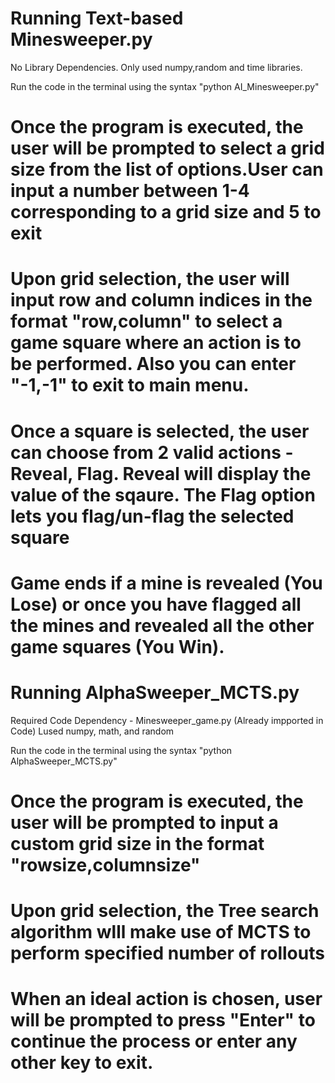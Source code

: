 
# Running Text-based Minesweeper.py
No Library Dependencies.
Only used numpy,random and time libraries.

Run the code in the terminal using the syntax "python AI_Minesweeper.py"

# Once the program is executed, the user will be prompted to select a grid size from the list of options.User can input a number between 1-4 corresponding to a grid size and 5 to   exit
# Upon grid selection, the user will input row and column indices in the format "row,column" to select a game square where an action is to be performed. Also you can enter "-1,-1"   to exit to main menu.
# Once a square is selected, the user can choose from 2 valid actions - Reveal, Flag. Reveal will display the value of the sqaure. The Flag option lets you flag/un-flag the         selected square
# Game ends if a mine is revealed (You Lose) or once you have flagged all the mines and revealed all the other game squares (You Win).



# Running AlphaSweeper_MCTS.py
Required Code Dependency - Minesweeper_game.py (Already impported in Code)
Lused numpy, math, and random

Run the code in the terminal using the syntax "python AlphaSweeper_MCTS.py"


# Once the program is executed, the user will be prompted to input a custom grid size in the format "rowsize,columnsize"
# Upon grid selection, the Tree search algorithm wlll make use of MCTS to perform specified number of rollouts
# When an ideal action is chosen, user will be prompted to press "Enter" to continue the process or enter any other key to exit.
